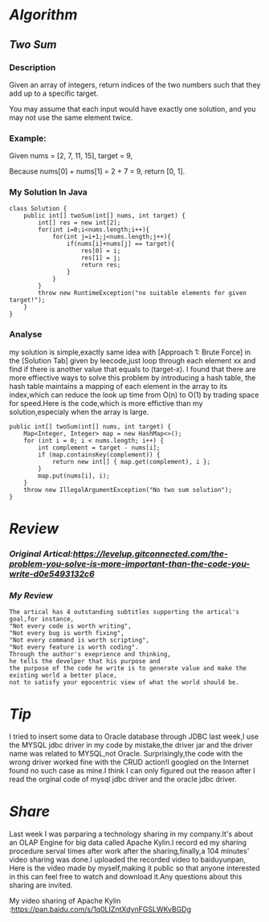 # ***Algorithm***
## ***Two Sum***
### Description
Given an array of integers, return indices of the two numbers such that they add up to a specific target.

You may assume that each input would have exactly one solution, and you may not use the same element twice.

### Example:

Given nums = [2, 7, 11, 15], target = 9,

Because nums[0] + nums[1] = 2 + 7 = 9,
return [0, 1].
### My Solution In Java
```
class Solution {
    public int[] twoSum(int[] nums, int target) {
        int[] res = new int[2];
        for(int i=0;i<nums.length;i++){
            for(int j=i+1;j<nums.length;j++){
                if(nums[i]+nums[j] == target){
                    res[0] = i;
                    res[1] = j;
                    return res;
                }
            }
        }
        throw new RuntimeException("no suitable elements for given target!");
    }
}
```
### Analyse
my solution is simple,exactly same idea with [Approach 1: Brute Force] in  the [Solution Tab] given by leecode,just loop through each element xx and find if there is another value that equals to (target-x).
I found that there are more effiective ways to solve this problem by introducing a hash table, the hash table maintains a mapping of each element in the array to its index,which can reduce the look up time from O(n) to O(1) by trading space for speed.Here is the code,which is more effictive than my solution,especialy when the array is large.
```
public int[] twoSum(int[] nums, int target) {
    Map<Integer, Integer> map = new HashMap<>();
    for (int i = 0; i < nums.length; i++) {
        int complement = target - nums[i];
        if (map.containsKey(complement)) {
            return new int[] { map.get(complement), i };
        }
        map.put(nums[i], i);
    }
    throw new IllegalArgumentException("No two sum solution");
}
```
# ***Review***
### ***Original Artical:https://levelup.gitconnected.com/the-problem-you-solve-is-more-important-than-the-code-you-write-d0e5493132c6***
### ***My Review***
```
The artical has 4 outstanding subtitles supporting the artical's goal,for instance, 
"Not every code is worth writing",
"Not every bug is worth fixing",
"Not every command is worth scripting",
"Not every feature is worth coding".
Through the author's exeprience and thinking,
he tells the develper that his purpose and 
the purpose of the code he write is to generate value and make the existing world a better place, 
not to satisfy your egocentric view of what the world should be.
```
# ***Tip***
I tried to insert some  data to Oracle database through JDBC last week,I use the MYSQL jdbc driver in my code by mistake,the driver jar and the driver name was related to  MYSQL,not Oracle.
Surprisingly,the code with the wrong driver worked fine with the CRUD action!I googled on the Internet found no such case as mine.I think I can only figured out the reason after I read the orginal code of mysql jdbc driver and the oracle jdbc driver.
# ***Share***
Last week I was parparing a technology sharing in my company.It's about an OLAP Engine for big data called Apache Kylin.I record ed my sharing procedure  serval times after work after the sharing,finally,a 104 minutes' video sharing was done.I uploaded the recorded video to baiduyunpan, Here is the video made by myself,making it public so that anyone interested in this can feel free to watch and download it.Any questions about this sharing are invited.

My video sharing of  Apache Kylin :https://pan.baidu.com/s/1q0LIZntXdynFGSLWKvBGDg


